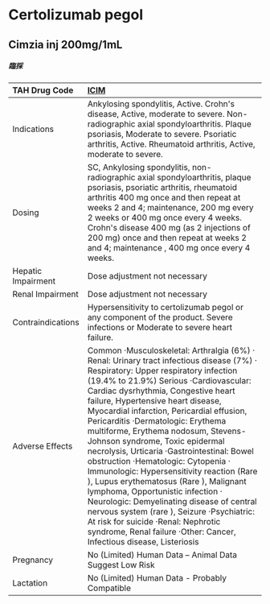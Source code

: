 # Certolizumab pegol

## Cimzia inj 200mg/1mL

##### 臨採

| TAH Drug Code      | [ICIM](https://www.tahsda.org.tw/drugs/hissearch.php?drug_code=ICIM)                                                                                                                                                                                                                                                                                                                                                                                                                                                                                                                                                                                                                                                                                                                                                                   |
|:-------------------|:---------------------------------------------------------------------------------------------------------------------------------------------------------------------------------------------------------------------------------------------------------------------------------------------------------------------------------------------------------------------------------------------------------------------------------------------------------------------------------------------------------------------------------------------------------------------------------------------------------------------------------------------------------------------------------------------------------------------------------------------------------------------------------------------------------------------------------------|
| Indications        | Ankylosing spondylitis, Active. Crohn's disease, Active, moderate to severe. Non-radiographic axial spondyloarthritis. Plaque psoriasis, Moderate to severe. Psoriatic arthritis, Active. Rheumatoid arthritis, Active, moderate to severe.                                                                                                                                                                                                                                                                                                                                                                                                                                                                                                                                                                                            |
| Dosing             | SC, Ankylosing spondylitis, non-radiographic axial spondyloarthritis, plaque psoriasis, psoriatic arthritis, rheumatoid arthritis 400 mg once and then repeat at weeks 2 and 4; maintenance, 200 mg every 2 weeks or 400 mg once every 4 weeks. Crohn's disease 400 mg (as 2 injections of 200 mg) once and then repeat at weeks 2 and 4; maintenance , 400 mg once every 4 weeks.                                                                                                                                                                                                                                                                                                                                                                                                                                                     |
| Hepatic Impairment | Dose adjustment not necessary                                                                                                                                                                                                                                                                                                                                                                                                                                                                                                                                                                                                                                                                                                                                                                                                          |
| Renal Impairment   | Dose adjustment not necessary                                                                                                                                                                                                                                                                                                                                                                                                                                                                                                                                                                                                                                                                                                                                                                                                          |
| Contraindications  | Hypersensitivity to certolizumab pegol or any component of the product. Severe infections or Moderate to severe heart failure.                                                                                                                                                                                                                                                                                                                                                                                                                                                                                                                                                                                                                                                                                                         |
| Adverse Effects    | Common ‧Musculoskeletal: Arthralgia (6%) ‧Renal: Urinary tract infectious disease (7%) ‧Respiratory: Upper respiratory infection (19.4% to 21.9%) Serious ‧Cardiovascular: Cardiac dysrhythmia, Congestive heart failure, Hypertensive heart disease, Myocardial infarction, Pericardial effusion, Pericarditis ‧Dermatologic: Erythema multiforme, Erythema nodosum, Stevens-Johnson syndrome, Toxic epidermal necrolysis, Urticaria ‧Gastrointestinal: Bowel obstruction ‧Hematologic: Cytopenia ‧Immunologic: Hypersensitivity reaction (Rare ), Lupus erythematosus (Rare ), Malignant lymphoma, Opportunistic infection ‧Neurologic: Demyelinating disease of central nervous system (rare ), Seizure ‧Psychiatric: At risk for suicide ‧Renal: Nephrotic syndrome, Renal failure ‧Other: Cancer, Infectious disease, Listeriosis |
| Pregnancy          | No (Limited) Human Data – Animal Data Suggest Low Risk                                                                                                                                                                                                                                                                                                                                                                                                                                                                                                                                                                                                                                                                                                                                                                                 |
| Lactation          | No (Limited) Human Data - Probably Compatible                                                                                                                                                                                                                                                                                                                                                                                                                                                                                                                                                                                                                                                                                                                                                                                          |


